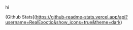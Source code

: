 hi



(Github Stats](https://github-readme-stats.vercel.app/api?username=RealExoctic&show_icons=true&theme=dark)
